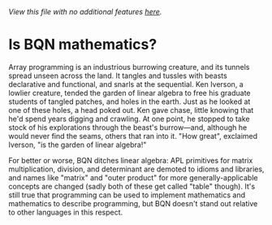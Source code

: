*View this file with no additional features [here](https://saltytine.github.io/BQN/commentary/math.html).*

# Is BQN mathematics?

Array programming is an industrious burrowing creature, and its tunnels spread unseen across the land. It tangles and tussles with beasts declarative and functional, and snarls at the sequential. Ken Iverson, a lowlier creature, tended the garden of linear algebra to free his graduate students of tangled patches, and holes in the earth. Just as he looked at one of these holes, a head poked out. Ken gave chase, little knowing that he'd spend years digging and crawling. At one point, he stopped to take stock of his explorations through the beast's burrow—and, although he would never find the seams, others that ran into it. "How great", exclaimed Iverson, "is the garden of linear algebra!"

For better or worse, BQN ditches linear algebra: APL primitives for matrix multiplication, division, and determinant are demoted to idioms and libraries, and names like "matrix" and "outer product" for more generally-applicable concepts are changed (sadly both of these get called "table" though). It's still true that programming can be used to implement mathematics and mathematics to describe programming, but BQN doesn't stand out relative to other languages in this respect.
